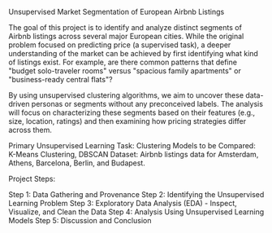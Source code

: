 Unsupervised Market Segmentation of European Airbnb Listings

The goal of this project is to identify and analyze distinct segments of Airbnb listings across several major European cities. While the original problem focused on predicting price (a supervised task), a deeper understanding of the market can be achieved by first identifying what kind of listings exist. For example, are there common patterns that define "budget solo-traveler rooms" versus "spacious family apartments" or "business-ready central flats"?

By using unsupervised clustering algorithms, we aim to uncover these data-driven personas or segments without any preconceived labels. The analysis will focus on characterizing these segments based on their features (e.g., size, location, ratings) and then examining how pricing strategies differ across them.

Primary Unsupervised Learning Task: Clustering Models to be Compared: K-Means Clustering, DBSCAN Dataset: Airbnb listings data for Amsterdam, Athens, Barcelona, Berlin, and Budapest.

Project Steps:

Step 1: Data Gathering and Provenance
Step 2: Identifying the Unsupervised Learning Problem
Step 3: Exploratory Data Analysis (EDA) - Inspect, Visualize, and Clean the Data
Step 4: Analysis Using Unsupervised Learning Models
Step 5: Discussion and Conclusion
